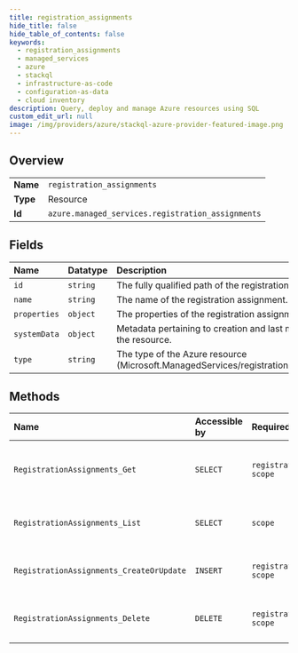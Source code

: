 ```yaml
---
title: registration_assignments
hide_title: false
hide_table_of_contents: false
keywords:
  - registration_assignments
  - managed_services
  - azure    
  - stackql
  - infrastructure-as-code
  - configuration-as-data
  - cloud inventory
description: Query, deploy and manage Azure resources using SQL
custom_edit_url: null
image: /img/providers/azure/stackql-azure-provider-featured-image.png
---
```

  
    

## Overview
<table><tbody>
<tr><td><b>Name</b></td><td><code>registration_assignments</code></td></tr>
<tr><td><b>Type</b></td><td>Resource</td></tr>
<tr><td><b>Id</b></td><td><code>azure.managed_services.registration_assignments</code></td></tr>
</tbody></table>

## Fields
| Name | Datatype | Description |
|:-----|:---------|:------------|
| `id` | `string` | The fully qualified path of the registration assignment. |
| `name` | `string` | The name of the registration assignment. |
| `properties` | `object` | The properties of the registration assignment. |
| `systemData` | `object` | Metadata pertaining to creation and last modification of the resource. |
| `type` | `string` | The type of the Azure resource (Microsoft.ManagedServices/registrationAssignments). |
## Methods
| Name | Accessible by | Required Params | Description |
|:-----|:--------------|:----------------|:------------|
| `RegistrationAssignments_Get` | `SELECT` | `registrationAssignmentId, scope` | Gets the details of the specified registration assignment. |
| `RegistrationAssignments_List` | `SELECT` | `scope` | Gets a list of the registration assignments. |
| `RegistrationAssignments_CreateOrUpdate` | `INSERT` | `registrationAssignmentId, scope` | Creates or updates a registration assignment. |
| `RegistrationAssignments_Delete` | `DELETE` | `registrationAssignmentId, scope` | Deletes the specified registration assignment. |
